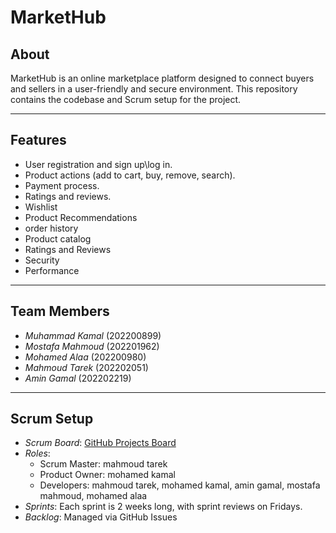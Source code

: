 # MarketHub

## About
MarketHub is an online marketplace platform designed to connect buyers and sellers in a user-friendly and secure environment. This repository contains the codebase and Scrum setup for the project.

---

## Features
- User registration and sign up\log in.
- Product actions (add to cart, buy, remove, search).
- Payment process.
- Ratings and reviews.
- Wishlist
- Product Recommendations
- order history
- Product catalog
- Ratings and Reviews
- Security
- Performance

---

## Team Members
- *Muhammad Kamal* (202200899)
- *Mostafa Mahmoud* (202201962)
- *Mohamed Alaa* (202200980)
- *Mahmoud Tarek* (202202051)
- *Amin Gamal* (202202219)

---

## Scrum Setup
- *Scrum Board*: [GitHub Projects Board](#)
- *Roles*:
  - Scrum Master: mahmoud tarek
  - Product Owner: mohamed kamal
  - Developers: mahmoud tarek, mohamed kamal, amin gamal, mostafa mahmoud, mohamed alaa
- *Sprints*: Each sprint is 2 weeks long, with sprint reviews on Fridays.
- *Backlog*: Managed via GitHub Issues
